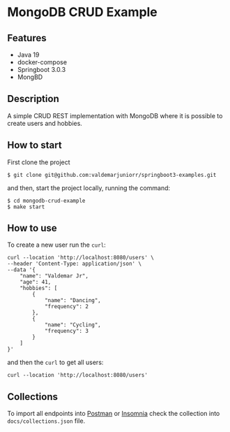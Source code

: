 # MongoDB CRUD Example

## Features

- Java 19
- docker-compose
- Springboot 3.0.3
- MongBD

## Description

A simple CRUD REST implementation with MongoDB where it is possible to create users and hobbies.

## How to start

First clone the project

```
$ git clone git@github.com:valdemarjuniorr/springboot3-examples.git 
```

and then, start the project locally, running the command:

```
$ cd mongodb-crud-example
$ make start
```

## How to use

To create a new user run the `curl`:

```
curl --location 'http://localhost:8080/users' \
--header 'Content-Type: application/json' \
--data '{
    "name": "Valdemar Jr",
    "age": 41,
    "hobbies": [
        {
            "name": "Dancing",
            "frequency": 2
        },
        {
            "name": "Cycling",
            "frequency": 3
        }
    ]
}'
```
and then the `curl` to get all users:
```
curl --location 'http://localhost:8080/users'
```

## Collections
To import all endpoints into [Postman](https://www.postman.com/) or [Insomnia](https://insomnia.rest/) check the collection into `docs/collections.json` file.